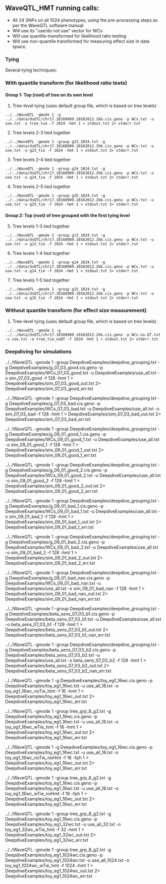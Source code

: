 ## WaveQTL_HMT running calls:

- All 24 SNPs on all 1024 phenotypes, using the pre-processing steps as per the WaveQTL software manual.
- Will use its "use/do not use" vector for WCs
- Will use quantile-transformed for likelihood ratio testing
- Will use non-quantile transformed for measuring effect size in data space.

### Tying
Several tying techniques:

### With quantile transform (for likelihood ratio tests)
#### Group 1: Top (root) of tree on its own level

1) Tree-level tying (uses default group file, which is based on tree levels)
```
../../WaveQTL -gmode 1 -g ../../data/dsQTL/chr17.10160989.10162012.2kb.cis.geno -p WCs.txt -u use.txt -o tree_tie -f 1024 -hmt 1 > stdout.txt 2> stderr.txt 
```

2) Tree levels 2-3 tied together
```
../../WaveQTL -gmode 1 -group g23_1024.txt -g ../../data/dsQTL/chr17.10160989.10162012.2kb.cis.geno -p WCs.txt -u use.txt -o g23_tie -f 1024 -hmt 1 > stdout.txt 2> stderr.txt 
```

3) Tree levels 2-4 tied together
```
../../WaveQTL -gmode 1 -group g24_1024.txt -g ../../data/dsQTL/chr17.10160989.10162012.2kb.cis.geno -p WCs.txt -u use.txt -o g24_tie -f 1024 -hmt 1 > stdout.txt 2> stderr.txt 
```

4) Tree levels 2-5 tied together
```
../../WaveQTL -gmode 1 -group g25_1024.txt -g ../../data/dsQTL/chr17.10160989.10162012.2kb.cis.geno -p WCs.txt -u use.txt -o g25_tie -f 1024 -hmt 1 > stdout.txt 2> stderr.txt 
```

#### Group 2: Top (root) of tree grouped with the first tying level

5) Tree levels 1-3 tied together
```
../../WaveQTL -gmode 1 -group g13_1024.txt -g ../../data/dsQTL/chr17.10160989.10162012.2kb.cis.geno -p WCs.txt -u use.txt -o g13_tie -f 1024 -hmt 1 > stdout.txt 2> stderr.txt 
```

6) Tree levels 1-4 tied together
```
../../WaveQTL -gmode 1 -group g14_1024.txt -g ../../data/dsQTL/chr17.10160989.10162012.2kb.cis.geno -p WCs.txt -u use.txt -o g14_tie -f 1024 -hmt 1 > stdout.txt 2> stderr.txt 
```

7) Tree levels 1-5 tied together
```
../../WaveQTL -gmode 1 -group g15_1024.txt -g ../../data/dsQTL/chr17.10160989.10162012.2kb.cis.geno -p WCs.txt -u use.txt -o g15_tie -f 1024 -hmt 1 > stdout.txt 2> stderr.txt 
```

### Without quantile transform (for effect size measurement)
1) Tree-level tying (uses default group file, which is based on tree levels)
```
../../WaveQTL -gmode 1 -g ../../data/dsQTL/chr17.10160989.10162012.2kb.cis.geno -p WCs.no.QT.txt -u use.txt -o tree_tie_noQT -f 1024 -hmt 1 > stdout.txt 2> stderr.txt 
```

### Deepdiving for simulations
../../WaveQTL -gmode 1 -group DeepdiveExamples/deepdive_grouping.txt -g DeepdiveExamples/g_07_03_good.cis.geno -p DeepdiveExamples/WCs_07_03_good.txt -u DeepdiveExamples/use_all.txt -o sim_07_03_good -f 128 -hmt 1 > DeepdiveExamples/sim_07_03_good_out.txt 2> DeepdiveExamples/sim_07_03_good_err.txt

../../WaveQTL -gmode 1 -group DeepdiveExamples/deepdive_grouping.txt -g DeepdiveExamples/g_07_03_bad.cis.geno -p DeepdiveExamples/WCs_07_03_bad.txt -u DeepdiveExamples/use_all.txt -o sim_07_03_bad -f 128 -hmt 1 > DeepdiveExamples/sim_07_03_bad_out.txt 2> DeepdiveExamples/sim_07_03_bad_err.txt

../../WaveQTL -gmode 1 -group DeepdiveExamples/deepdive_grouping.txt -g DeepdiveExamples/g_09_01_good_1.cis.geno -p DeepdiveExamples/WCs_09_01_good_1.txt -u DeepdiveExamples/use_all.txt -o sim_09_01_good_1 -f 128 -hmt 1 > DeepdiveExamples/sim_09_01_good_1_out.txt 2> DeepdiveExamples/sim_09_01_good_1_err.txt

../../WaveQTL -gmode 1 -group DeepdiveExamples/deepdive_grouping.txt -g DeepdiveExamples/g_09_01_good_2.cis.geno -p DeepdiveExamples/WCs_09_01_good_2.txt -u DeepdiveExamples/use_all.txt -o sim_09_01_good_2 -f 128 -hmt 1 > DeepdiveExamples/sim_09_01_good_2_out.txt 2> DeepdiveExamples/sim_09_01_good_2_err.txt

../../WaveQTL -gmode 1 -group DeepdiveExamples/deepdive_grouping.txt -g DeepdiveExamples/g_09_01_bad_1.cis.geno -p DeepdiveExamples/WCs_09_01_bad_1.txt -u DeepdiveExamples/use_all.txt -o sim_09_01_bad_1 -f 128 -hmt 1 > DeepdiveExamples/sim_09_01_bad_1_out.txt 2> DeepdiveExamples/sim_09_01_bad_1_err.txt

../../WaveQTL -gmode 1 -group DeepdiveExamples/deepdive_grouping.txt -g DeepdiveExamples/g_09_01_bad_2.cis.geno -p DeepdiveExamples/WCs_09_01_bad_2.txt -u DeepdiveExamples/use_all.txt -o sim_09_01_bad_2 -f 128 -hmt 1 > DeepdiveExamples/sim_09_01_bad_2_out.txt 2> DeepdiveExamples/sim_09_01_bad_2_err.txt

../../WaveQTL -gmode 1 -group DeepdiveExamples/deepdive_grouping.txt -g DeepdiveExamples/g_09_01_bad_nan.cis.geno -p DeepdiveExamples/WCs_09_01_bad_nan.txt -u DeepdiveExamples/use_all.txt -o sim_09_01_bad_nan -f 128 -hmt 1 > DeepdiveExamples/sim_09_01_bad_nan_out.txt 2> DeepdiveExamples/sim_09_01_bad_nan_err.txt

../../WaveQTL -gmode 1 -group DeepdiveExamples/deepdive_grouping.txt -g DeepdiveExamples/beta_sens_07_03_b1.cis.geno -p DeepdiveExamples/beta_sens_07_03_b1.txt -u DeepdiveExamples/use_all.txt -o beta_sens_07_03_b1 -f 128 -hmt 1 > DeepdiveExamples/beta_sens_07_03_b1_out.txt 2> DeepdiveExamples/beta_sens_07_03_b1_nan_err.txt

../../WaveQTL -gmode 1 -group DeepdiveExamples/deepdive_grouping.txt -g DeepdiveExamples/beta_sens_07_03_b2.cis.geno -p DeepdiveExamples/beta_sens_07_03_b2.txt -u DeepdiveExamples/use_all.txt -o beta_sens_07_03_b2 -f 128 -hmt 1 > DeepdiveExamples/beta_sens_07_03_b2_out.txt 2> DeepdiveExamples/beta_sens_07_03_b2_nan_err.txt

<!-- TOY EXAMPLE -->
<!-- WITH HMT -->
<!-- No tying -->
../../WaveQTL -gmode 1 -g DeepdiveExamples/toy_eg1_16wc.cis.geno -p DeepdiveExamples/toy_eg1_16wc.txt -u use_all_16.txt -o toy_eg1_16wc_noTie_hmt -f 16 -hmt 1 > DeepdiveExamples/toy_eg1_16wc_out.txt 2> DeepdiveExamples/toy_eg1_16wc_err.txt
<!-- Tie all -->
../../WaveQTL -gmode 1 -group tree_grp_8_g2.txt -g DeepdiveExamples/toy_eg1_16wc.cis.geno -p DeepdiveExamples/toy_eg1_16wc.txt -u use_all_16.txt -o toy_eg1_16wc_wTie_hmt -f 16 -hmt 1 > DeepdiveExamples/toy_eg1_16wc_out.txt 2> DeepdiveExamples/toy_eg1_16wc_err.txt
<!-- WITHOUT HMT -->
<!-- No tying -->
../../WaveQTL -gmode 1 -g DeepdiveExamples/toy_eg1_16wc.cis.geno -p DeepdiveExamples/toy_eg1_16wc.txt -u use_all_16.txt -o toy_eg1_16wc_noTie_noHmt -f 16 -fph 1 > DeepdiveExamples/toy_eg1_16wc_out.txt 2> DeepdiveExamples/toy_eg1_16wc_err.txt
<!-- Tie all -->
../../WaveQTL -gmode 1 -group tree_grp_8_g2.txt -g DeepdiveExamples/toy_eg1_16wc.cis.geno -p DeepdiveExamples/toy_eg1_16wc.txt -u use_all_16.txt -o toy_eg1_16wc_wTie_noHmt -f 16 -fph 1 > DeepdiveExamples/toy_eg1_16wc_out.txt 2> DeepdiveExamples/toy_eg1_16wc_err.txt

<!-- 32-tree toy -->
../../WaveQTL -gmode 1 -group tree_grp_8_g2.txt -g DeepdiveExamples/toy_eg1_16wc.cis.geno -p DeepdiveExamples/toy_eg1_32wc.txt -u use_all_32.txt -o toy_eg1_32wc_wTie_hmt -f 32 -hmt 1 > DeepdiveExamples/toy_eg1_32wc_out.txt 2> DeepdiveExamples/toy_eg1_32wc_err.txt
<!-- 1024-tree toy -->
../../WaveQTL -gmode 1 -group tree_grp_8_g2.txt -g DeepdiveExamples/toy_eg1_1024wc.cis.geno -p DeepdiveExamples/toy_eg1_1024wc.txt -u use_all_1024.txt -o toy_eg1_1024wc_wTie_hmt -f 1024 -hmt 1 > DeepdiveExamples/toy_eg1_1024wc_out.txt 2> DeepdiveExamples/toy_eg1_1024wc_err.txt
